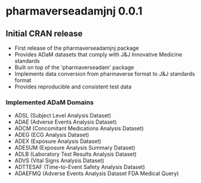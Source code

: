 
# pharmaverseadamjnj 0.0.1

## Initial CRAN release

* First release of the pharmaverseadamjnj package
* Provides ADaM datasets that comply with J&J Innovative Medicine standards
* Built on top of the 'pharmaverseadam' package
* Implements data conversion from pharmaverse format to J&J standards format
* Provides reproducible and consistent test data

### Implemented ADaM Domains

* ADSL (Subject Level Analysis Dataset)
* ADAE (Adverse Events Analysis Dataset)
* ADCM (Concomitant Medications Analysis Dataset)
* ADEG (ECG Analysis Dataset)
* ADEX (Exposure Analysis Dataset)
* ADESUM (Exposure Analysis Summary Dataset)
* ADLB (Laboratory Test Results Analysis Dataset)
* ADVS (Vital Signs Analysis Dataset)
* ADTTESAF (Time-to-Event Safety Analysis Dataset)
* ADAEFMQ (Adverse Events Analysis Dataset FDA Medical Query)
